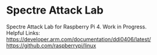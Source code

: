# Spectre Attack Lab

Spectre Attack Lab for Raspberry Pi 4. Work in Progress. \
Helpful Links: \
https://developer.arm.com/documentation/ddi0406/latest/ \
https://github.com/raspberrypi/linux
